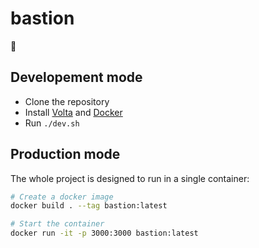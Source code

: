 # bastion

👀

## Developement mode

- Clone the repository
- Install [Volta](https://volta.sh) and [Docker](https://www.docker.com/get-started)
- Run `./dev.sh`

## Production mode

The whole project is designed to run in a single container:

```bash
# Create a docker image
docker build . --tag bastion:latest

# Start the container
docker run -it -p 3000:3000 bastion:latest
```
